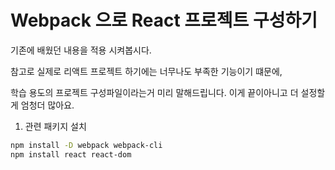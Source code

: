 # Webpack 으로 React 프로젝트 구성하기

기존에 배웠던 내용을 적용 시켜봅시다.

참고로 실제로 리액트 프로젝트 하기에는 너무나도 부족한 기능이기 떄문에,

학습 용도의 프로젝트 구성파일이라는거 미리 말해드립니다. 이게 끝이아니고 더 설정할게 엄청더 많아요.

1. 관련 패키지 설치

```sh
npm install -D webpack webpack-cli
npm install react react-dom
```
